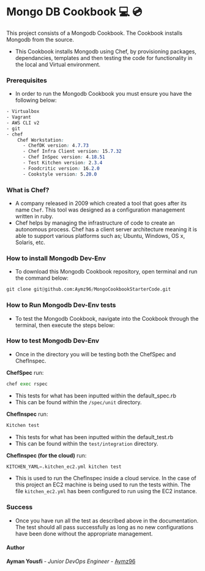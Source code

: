# Mongo DB Cookbook :computer: :cd:

This project consists of a Mongodb Cookbook. The Cookbook installs Mongodb from the source.
- This Cookbook installs Mongodb using Chef, by provisioning packages, dependancies, templates and then testing the code for functionality in the local and Virtual environment.

### Prerequisites
- In order to run the Mongodb Cookbook you must ensure you have the following below:

```CSS
- Virtualbox
- Vagrant
- AWS CLI v2
- git
- chef
    Chef Workstation:
      - ChefDK version: 4.7.73
      - Chef Infra Client version: 15.7.32
      - Chef InSpec version: 4.18.51
      - Test Kitchen version: 2.3.4
      - Foodcritic version: 16.2.0
      - Cookstyle version: 5.20.0
```
### What is Chef?

- A company released in 2009 which created a tool that goes after its name `Chef`. This tool was designed as a configuration management written in ruby.
- Chef helps by managing the infrastructure of code to create an autonomous process. Chef has a client server architecture meaning it is able to support various platforms such as; Ubuntu, Windows, OS x, Solaris, etc.

### How to install Mongodb Dev-Env
- To download this Mongodb Cookbook repository, open terminal and run the command below:

```python
git clone git@github.com:Aymz96/MongoCookbookStarterCode.git
```

### How to Run Mongodb Dev-Env tests
- To test the Mongodb Cookbook, navigate into the Cookbook through the terminal, then execute the steps below:

### How to test Mongodb Dev-Env
- Once in the directory you will be testing both the ChefSpec and ChefInspec.

**ChefSpec**
run:
```python
chef exec rspec
```
- This tests for what has been inputted within the default_spec.rb
- This can be found within the `/spec/unit` directory.

**ChefInspec**
run:
```python
Kitchen test
```
- This tests for what has been inputted within the default_test.rb
- This can be found within  the `test/integration` directory.

**ChefInspec (for the cloud)**
run:
```python
KITCHEN_YAML=.kitchen_ec2.yml kitchen test
```
- This is used to run the ChefInspec inside a cloud service. In the case of this project an EC2 machine is being used to run the tests within. The file `kitchen_ec2.yml` has been configured to run using the EC2 instance.

### Success
- Once you have run all the test as described above in the documentation. The test should all pass successfully as long as no new configurations have been done without the appropriate management.

#### Author
**Ayman Yousfi** - *Junior DevOps Engineer* - [Aymz96](https://github.com/Aymz96)
